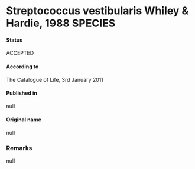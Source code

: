 # Streptococcus vestibularis Whiley & Hardie, 1988 SPECIES

#### Status
ACCEPTED

#### According to
The Catalogue of Life, 3rd January 2011

#### Published in
null

#### Original name
null

### Remarks
null